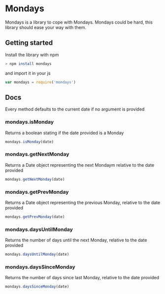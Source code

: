 # Mondays

Mondays is a library to cope with Mondays.
Mondays could be hard, this library should ease your way with them.

## Getting started

Install the library with npm

```sh
> npm install mondays
```

and import it in your js

```js
var mondays = require('mondays')
```

## Docs
Every method defaults to the current date if no argument is provided

### mondays.isMonday
Returns a boolean stating if the date provided is a Monday

```js
mondays.isMonday(date)
```

### mondays.getNextMonday
Returns a Date object representing the next Mondaym relative to the date provided

```js
mondays.getNextMonday(date)
```

### mondays.getPrevMonday
Returns a Date object representing the previous Monday, relative to the date provided

```js
mondays.getPrevMonday(date)
```
### mondays.daysUntilMonday
Returns the number of days until the next Monday, relative to the date provided 

```js
mondays.daysUntilMonday(date)
```
### mondays.daysSinceMonday 
Returns the number of days since last Monday, relative to the date provided 

```js
mondays.daysSinceMonday(date)
```

